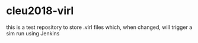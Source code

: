 # cleu2018-virl
this is a test repository to store .virl files which, when changed, will trigger a sim run using Jenkins
